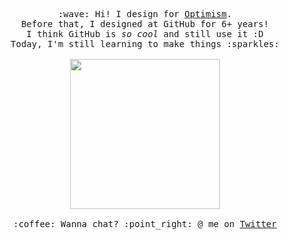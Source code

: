 <p align="center">
  <samp>
    :wave: Hi! I design for <a href="https://www.optimism.io/">Optimism</a>.
    <br>Before that, I designed at GitHub for 6+ years!
      <br>I think GitHub is <em>so cool</em> and still use it :D
    <br>Today, I'm still learning to make things :sparkles:<br><br>
    <img src="https://pic.siu.life/file/21a5a2325f446d45ca2d0.gif" width="240px" align="center">
    <br><br>:coffee: Wanna chat? :point_right: @ me on <a href="https://twitter.com/pifafu">Twitter</a>
  </samp>
</p>
